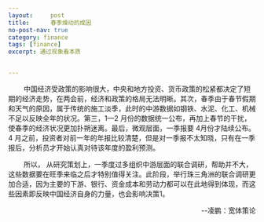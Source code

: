 ```yaml
---
layout:     post
title:      春季燥动的成因
no-post-nav: true
category: finance
tags: [finance]
excerpt: 通过现象看本质


---
```


&nbsp;&nbsp;&nbsp;&nbsp;&nbsp;&nbsp;&nbsp;&nbsp;中国经济受政策的影响很大，中央和地方投资、货币政策的松紧都决定了短期的经济走势，在两会前，经济和政策的格局无法明晰。其次，春季由于春节假期和天气的原因，属于传统的施工淡季，此时的中游数据如钢铁、水泥、化工、机械不足以反映全年的状况。第三，1—2 月份的数据统一公布，再加上春节的干扰，使春季的经济状况更加扑朔迷离。最后，微观层面，一季报要 4月份才陆续公布。4 月之前，投资者对前一年的年报比较清楚，但是对一季报不太知晓，只有在一季报后，分析员才开始认真对待该年度的盈利预测。

&nbsp;&nbsp;&nbsp;&nbsp;&nbsp;&nbsp;&nbsp;&nbsp;所以， 从研究策划上，一季度过多组织中游层面的联合调研，帮助并不大，这些数据要在旺季来临之后才特别值得关注。此阶段，举行珠三角洲的联合调研更加合适，因为主要的下游、银行、资金成本和劳动力都可以在此地得到体现，而这些因素即反映中国经济自身的力量，也会影响决策1。

<div style="text-align: right">--凌鹏：宽体策论</div>
